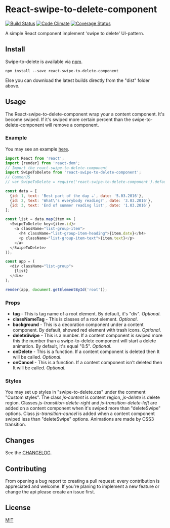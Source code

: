 # React-swipe-to-delete-component
 [![Build Status](https://travis-ci.org/gaer87/react-swipe-to-delete-component.svg?branch=master)](https://travis-ci.org/gaer87/react-swipe-to-delete-component)
 [![Code Climate](https://codeclimate.com/github/gaer87/react-swipe-to-delete-component/badges/gpa.svg)](https://codeclimate.com/github/gaer87/react-swipe-to-delete-component)
 [![Coverage Status](https://coveralls.io/repos/github/gaer87/react-swipe-to-delete-component/badge.svg?branch=master)](https://coveralls.io/github/gaer87/react-swipe-to-delete-component?branch=master)

A simple React component implement 'swipe to delete' UI-pattern.

## Install
Swipe-to-delete is available via [npm](https://www.npmjs.com/package/react-swipe-to-delete-component).
```
npm install --save react-swipe-to-delete-component
```
Else you can download the latest builds directly from the "dist" folder above.

## Usage
The React-swipe-to-delete-component wrap your a content component. It's become swiped. If it's swiped more certain percent than the swipe-to-delete-component will remove a component.

### Example
You may see an example [here](http://gaer87.github.io/react-swipe-to-delete-component/example/).
```js
import React from 'react';
import {render} from 'react-dom';
// Import the react-swipe-to-delete-component
import SwipeToDelete from 'react-swipe-to-delete-component';
// CommonJS
// var SwipeToDelete = require('react-swipe-to-delete-component').default;

const data = [
  {id: 1, text: 'Best part of the day ☕', date: '5.03.2016'},
  {id: 2, text: 'What\'s everybody reading?', date: '3.03.2016'},
  {id: 3, text: 'End of summer reading list', date: '1.03.2016'}
];

const list = data.map(item => (
  <SwipeToDelete key={item.id}>
    <a className="list-group-item">
      <h4 className="list-group-item-heading">{item.date}</h4>
      <p className="list-group-item-text">{item.text}</p>
    </a>
  </SwipeToDelete>
));

const app = (
  <div className="list-group">
    {list}
  </div>
);

render(app, document.getElementById('root'));
```

### Props
- **tag** - This is tag name of a root element. By default, it's "div". *Optional*.
- **classNameTag** - This is classes of a root element. *Optional*.
- **background** - This is a decoration component under a content component. By default, showed red element with trash icons. *Optional*.
- **deleteSwipe** - This is a number. If a content component is swiped more this the number than a swipe-to-delete component will start a delete animation. By default, it's equal "0.5". *Optional*.
- **onDelete** - This is a function. If a content component is deleted then It will be called. *Optional*.
- **onCancel** - This is a function. If a content component isn't deleted then It will be called. *Optional*.

### Styles
You may set up styles in "swipe-to-delete.css" under the comment "Custom styles". The class *js-content* is content region, *js-delete* is delete region. Classes *js-transition-delete-right* and *js-transition-delete-left* are added on a content component when it's swiped more than "deleteSwipe" options. Class *js-transition-cancel* is added when a content component swiped less than "deleteSwipe" options. Animations are made by CSS3 transition.

## Changes
See the [CHANGELOG](CHANGELOG.md).

## Contributing
From opening a bug report to creating a pull request: every contribution is appreciated and welcome. If you're planing to implement a new feature or change the api please create an issue first.

## License
[MIT](http://www.opensource.org/licenses/mit-license.php)
